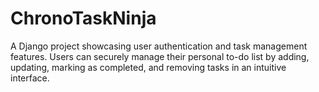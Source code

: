 # ChronoTaskNinja
A Django project showcasing user authentication and task management features. Users can securely manage their personal to-do list by adding, updating, marking as completed, and removing tasks in an intuitive interface.
